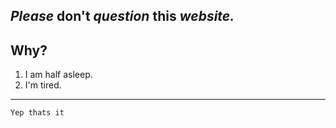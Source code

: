 _Please_ **don't** *question* __this__ *__website.__*
---
## Why?
1) I am half asleep.
2) I'm tired.
---
`Yep thats it`
